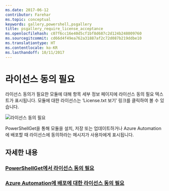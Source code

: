 ```yaml
---
ms.date: 2017-06-12
contributor: Farehar
ms.topic: conceptual
keywords: gallery,powershell,psgallery
title: psgallery_require_license_acceptance
ms.openlocfilehash: c07f6cc16e40d5cf1bf8d687c2d124b248009760
ms.sourcegitcommit: cd66d4f49ea762a31887af2c72d087b219ddbe10
ms.translationtype: HT
ms.contentlocale: ko-KR
ms.lasthandoff: 10/11/2017
---
```

<a name="require-license-acceptance"></a>라이선스 동의 필요
===========================

라이선스 동의가 필요한 모듈에 대해 항목 세부 정보 페이지에 라이선스 동의 필요 텍스트가 표시됩니다. 모듈에 대한 라이선스는 ‘License.txt 보기’ 링크를 클릭하여 볼 수 있습니다.

![라이선스 동의 필요](Images/RequireLicenseAcceptance.png)

PowerShellGet을 통해 모듈을 설치, 저장 또는 업데이트하거나 Azure Automation에 배포할 때 라이선스에 동의하라는 메시지가 사용자에게 표시됩니다. 

## <a name="more-details"></a>자세한 내용
### <a name="require-license-acceptance-in-powershellgetpsgetmodulerequirelicenseacceptancemd"></a>[PowerShellGet에서 라이선스 동의 필요](../psget/module/RequireLicenseAcceptance.md)
### <a name="require-license-acceptance-on-deploy-to-azure-automationpsgallerydeploytoazureautomationrequirelicenseacceptancemd"></a>[Azure Automation에 배포에 대한 라이선스 동의 필요](psgallery_deploy_to_azure_automation_requireLicenseAcceptance.md)